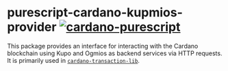 # purescript-cardano-kupmios-provider [![cardano-purescript](https://img.shields.io/badge/cardano--purescript?logo=cardano&logoColor=white&label=cardano-purescript&labelColor=blue&color=blue)](https://github.com/mlabs-haskell/cardano-purescript)

This package provides an interface for interacting with the Cardano blockchain using Kupo and Ogmios as backend services via HTTP requests. It is primarily used in [`cardano-transaction-lib`](https://github.com/Plutonomicon/cardano-transaction-lib/).
